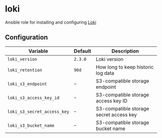# loki
Ansible role for installing and configuring [Loki](https://grafana.com/oss/loki/)

## Configuration
| Variable | Default | Description |
| -------- | ------- | ----------- |
| `loki_version` | `2.3.0` | Loki version |
| `loki_retention` | `90d` | How long to keep historic log data |
| `loki_s3_endpoint` | `~` | S3-compatible storage endpoint |
| `loki_s3_access_key_id` | `~` | S3-compatible storage access key ID |
| `loki_s3_secret_access_key` | `~` | S3-compatible storage secret access key |
| `loki_s3_bucket_name` | `~` | S3-compatible storage bucket name |
